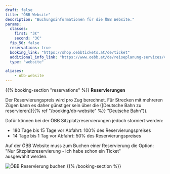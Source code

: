 ```yaml
---
draft: false
title: "ÖBB Website"
description: "Buchungsinformationen für die ÖBB Website."
params:
  classes:
    first: "3€"
    second: "3€"
  fip_50: false
  reservations: true
  booking_link: "https://shop.oebbtickets.at/de/ticket"
  additional_info_link: "https://www.oebb.at/de/reiseplanung-services/vor-ihrer-reise/reservierung-sitzplatz"
  type: "website"

aliases:
    - obb-website
---
```


{{% booking-section "reservations" %}}
**Reservierungen**

Der Reservierungspreis wird pro Zug berechnet. Für Strecken mit mehreren Zügen kann es daher günstiger sein über die ([Deutsche Bahn zu reservieren]({{% ref "/booking/db-website" %}} "Deutsche Bahn")).

Dafür können bei der ÖBB Sitzplatzreservierungen jedoch storniert werden:

- 180 Tage bis 15 Tage vor Abfahrt: 100% des Reservierungspreises
- 14 Tage bis 1 Tag vor Abfahrt: 50% des Reservierungspreises

Auf der ÖBB Website muss zum Buchen einer Reservierung die Option: \
"Nur Sitzplatzreservierung - Ich habe schon ein Ticket" \
ausgewählt werden.

![ÖBB Reservierung buchen](oebb_reservation.webp)
{{% /booking-section %}}
